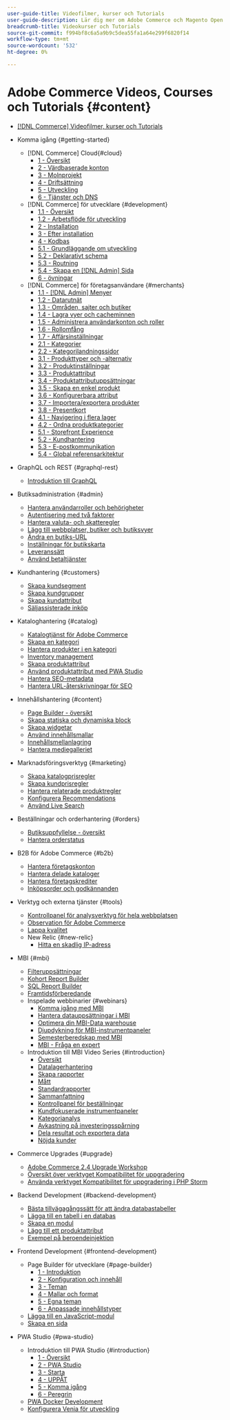 ```yaml
---
user-guide-title: Videofilmer, kurser och Tutorials
user-guide-description: Lär dig mer om Adobe Commerce och Magento Open Source via videor, kurser och självstudiekurser.
breadcrumb-title: Videokurser och Tutorials
source-git-commit: f994bf8c6a5a9b9c5dea55fa1a64e299f6820f14
workflow-type: tm+mt
source-wordcount: '532'
ht-degree: 0%

---
```



# Adobe Commerce Videos, Courses och Tutorials {#content}

+ [[!DNL Commerce] Videofilmer, kurser och Tutorials](overview.md)
+ Komma igång {#getting-started}
   + [!DNL Commerce] Cloud{#cloud}
      + [1 - Översikt](../cloud/1-overview.md)
      + [2 - Värdbaserade konton](../cloud/2-accounts.md)
      + [3 - Molnprojekt](../cloud/3-projects.md)
      + [4 - Driftsättning](../cloud/4-deployment.md)
      + [5 - Utveckling](../cloud/5-dev-config.md)
      + [6 - Tjänster och DNS](../cloud/6-launch.md)
   + [!DNL Commerce] för utvecklare {#development}
      + [1.1 - Översikt](../backend-development/backend-1-1-overview.md)
      + [1.2 - Arbetsflöde för utveckling](../backend-development/backend-1-2-workflow.md)
      + [2 - Installation](../backend-development/backend-2-install.md)
      + [3 - Efter installation](../backend-development/backend-3-post-install.md)
      + [4 - Kodbas](../backend-development/backend-4-code-base.md)
      + [5.1 - Grundläggande om utveckling](../backend-development/backend-5-1-dev-basics.md)
      + [5.2 - Deklarativt schema](../backend-development/backend-5-2-declarative-schema.md)
      + [5.3 - Routning](../backend-development/backend-5-3-routing.md)
      + [5.4 - Skapa en [!DNL Admin] Sida](../backend-development/backend-5-4-admin-page.md)
      + [6 - övningar](../backend-development/backend-6-practice.md)
   + [!DNL Commerce] för företagsanvändare {#merchants}
      + [1.1 - [!DNL Admin] Menyer](../site-management/introduction/1-1-menus.md)
      + [1.2 - Datarutnät](../site-management/introduction/1-2-data-grids.md)
      + [1.3 - Områden, sajter och butiker](../site-management/introduction/1-3-apps-scopes-sites-stores.md)
      + [1.4 - Lagra vyer och cacheminnen](../site-management/introduction/1-4-store-views-cache.md)
      + [1.5 - Administrera användarkonton och roller](../site-management/introduction/1-5-users-roles.md)
      + [1.6 - Rollomfång](../site-management/introduction/1-6-role-scopes.md)
      + [1.7 - Affärsinställningar](../site-management/introduction/1-7-business-settings.md)
      + [2.1 - Kategorier](../site-management/introduction/2-1-categories.md)
      + [2.2 - Kategorilandningssidor](../site-management/introduction/2-2-category-landing-page.md)
      + [3.1 - Produkttyper och -alternativ](../site-management/introduction/3-1-product-types-options.md)
      + [3.2 - Produktinställningar](../site-management/introduction/3-2-product-settings.md)
      + [3.3 - Produktattribut](../site-management/introduction/3-3-product-attributes.md)
      + [3.4 - Produktattributuppsättningar](../site-management/introduction/3-4-product-attribute-sets.md)
      + [3.5 - Skapa en enkel produkt](../site-management/introduction/3-5-create-simple-product.md)
      + [3.6 - Konfigurerbara attribut](../site-management/introduction/3-6-configurable-attributes.md)
      + [3.7 - Importera/exportera produkter](../site-management/introduction/3-7-import-export-products.md)
      + [3.8 - Presentkort](../site-management/introduction/3-8-gift-cards.md)
      + [4.1 - Navigering i flera lager](../site-management/introduction/4-1-layered-navigation.md)
      + [4.2 - Ordna produktkategorier](../site-management/introduction/4-2-arrange-product-categories.md)
      + [5.1 - Storefront Experience](../site-management/introduction/5-1-storefront-experience.md)
      + [5.2 - Kundhantering](../site-management/introduction/5-2-customer-management.md)
      + [5.3 - E-postkommunikation](../site-management/introduction/5-3-store-communications.md)
      + [5.4 - Global referensarkitektur](https://experienceleague.adobe.com/docs/commerce-operations/implementation-playbook/architecture/global-reference.html)



+ GraphQL och REST {#graphql-rest}
   + [Introduktion till GraphQL](https://experienceleague-review.corp.adobe.com/docs/commerce-learn/graphql-rest/getting-started-graphql.html)

+ Butiksadministration {#admin}
   + [Hantera användarroller och behörigheter](../site-management/users-roles-permissions.md)
   + [Autentisering med två faktorer](../site-management/two-factor-authentication.md)
   + [Hantera valuta- och skatteregler](../site-management/currency-tax-rules.md)
   + [Lägg till webbplatser, butiker och butiksvyer](../site-management/add-websites-stores-views.md)
   + [Ändra en butiks-URL](../site-management/change-store-url.md)
   + [Inställningar för butikskarta](../site-management/site-map-setup.md)
   + [Leveranssätt](../site-management/shipping-delivery.md)
   + [Använd betaltjänster](../site-management/payment-services.md)


+ Kundhantering {#customers}
   + [Skapa kundsegment](../site-management/customer-segments.md)
   + [Skapa kundgrupper](../site-management/customer-groups.md)
   + [Skapa kundattribut](../site-management/customer-attributes.md)
   + [Säljassisterade inköp](../site-management/seller-assisted-shopping.md)

+ Kataloghantering {#catalog}
   + [Katalogtjänst för Adobe Commerce](../site-management/catalog-service.md)
   + [Skapa en kategori](../site-management/category-create.md)
   + [Hantera produkter i en kategori](../site-management/category-products.md)
   + [Inventory management](../site-management/inventory-management.md)
   + [Skapa produktattribut](../site-management/product-attributes-create.md)
   + [Använd produktattribut med PWA Studio](../site-management/product-attributes-pwa.md)
   + [Hantera SEO-metadata](../site-management/seo-metadata.md)
   + [Hantera URL-återskrivningar för SEO](../site-management/seo-url-rewrites.md)

+ Innehållshantering {#content}
   + [Page Builder - översikt](../site-management/page-builder-overview.md)
   + [Skapa statiska och dynamiska block](../site-management/static-dynamic-blocks.md)
   + [Skapa widgetar](../site-management/widgets.md)
   + [Använd innehållsmallar](../site-management/content-templates.md)
   + [Innehållsmellanlagring](../site-management/content-staging.md)
   + [Hantera mediegalleriet](../site-management/media-gallery.md)

+ Marknadsföringsverktyg {#marketing}
   + [Skapa katalogprisregler](../site-management/catalog-price-rules.md)
   + [Skapa kundprisregler](../site-management/cart-price-rules.md)
   + [Hantera relaterade produktregler](../site-management/related-product-rules.md)
   + [Konfigurera Recommendations](../site-management/product-recommendations.md)
   + [Använd Live Search](../site-management/live-search.md)

+ Beställningar och orderhantering {#orders}
   + [Butiksuppfyllelse - översikt](../site-management/store-fulfillment.md)
   + [Hantera orderstatus](../site-management/order-status.md)

+ B2B för Adobe Commerce {#b2b}
   + [Hantera företagskonton](../b2b/company-accounts.md)
   + [Hantera delade kataloger](../b2b/shared-catalogs.md)
   + [Hantera företagskrediter](../b2b/company-credit.md)
   + [Inköpsorder och godkännanden](../b2b/purchase-orders.md)

+ Verktyg och externa tjänster {#tools}
   + [Kontrollpanel för analysverktyg för hela webbplatsen](../tools/site-wide-analysis-tool.md)
   + [Observation för Adobe Commerce](../tools/observation-tool.md)
   + [Lappa kvalitet](../tools/quality-patch-tool.md)
   + New Relic {#new-relic}
      + [Hitta en skadlig IP-adress](../new-relic/malicious-ip.md)

+ MBI {#mbi}
   + [Filteruppsättningar](../business-intelligence/filter-sets.md)
   + [Kohort Report Builder](../business-intelligence/cohort-report-builder.md)
   + [SQL Report Builder](../business-intelligence/sql-report-builder.md)
   + [Framtidsförberedande](../business-intelligence/prepare-for-future.md)
   + Inspelade webbinarier {#webinars}
      + [Komma igång med MBI](https://experienceleague.adobe.com/docs/commerce-events/events/mbi/2021/getting-started.html)
      + [Hantera datauppsättningar i MBI](https://experienceleague.adobe.com/docs/commerce-events/events/mbi/2022/manage-data-sets.html)
      + [Optimera din MBI-Data warehouse](https://experienceleague.adobe.com/docs/commerce-events/events/mbi/2021/optimize-data-warehouse.html)
      + [Djupdykning för MBI-instrumentpaneler](https://experienceleague.adobe.com/docs/commerce-events/events/mbi/2021/dashboards-deep-dive.html)
      + [Semesterberedskap med MBI](https://experienceleague.adobe.com/docs/commerce-events/events/mbi/2021/holiday-readiness.html)
      + [MBI - Fråga en expert](https://experienceleague.adobe.com/docs/commerce-events/events/mbi/2021/ask-expert.html)
   + Introduktion till MBI Video Series {#introduction}
      + [Översikt](../business-intelligence/1-overview.md)
      + [Datalagerhantering](../business-intelligence/2-data-warehousing.md)
      + [Skapa rapporter](../business-intelligence/3-build-reports.md)
      + [Mått](../business-intelligence/4-metrics.md)
      + [Standardrapporter](../business-intelligence/5-standard-reports.md)
      + [Sammanfattning](../business-intelligence/6-executive-summary-dashboard.md)
      + [Kontrollpanel för beställningar](../business-intelligence/7-orders-dashboard.md)
      + [Kundfokuserade instrumentpaneler](../business-intelligence/8-customer-focused-dashboards.md)
      + [Kategorianalys](../business-intelligence/9-category-analysis.md)
      + [Avkastning på investeringsspårning](../business-intelligence/10-roi-tracking.md)
      + [Dela resultat och exportera data](../business-intelligence/11-share-results-export-data.md)
      + [Nöjda kunder](../business-intelligence/12-customer-success.md)

+ Commerce Upgrades {#upgrade}
   + [Adobe Commerce 2.4 Upgrade Workshop](../upgrade/2.4-upgrade-workshop.md)
   + [Översikt över verktyget Kompatibilitet för uppgradering](../upgrade/upgrade-compatibility-tool-overview.md)
   + [Använda verktyget Kompatibilitet för uppgradering i PHP Storm](../upgrade/uct-phpstorm.md)

+ Backend Development {#backend-development}
   + [Bästa tillvägagångssätt för att ändra databastabeller](https://experienceleague.adobe.com/docs/commerce-operations/implementation-playbook/best-practices/development/modifying-core-and-third-party-tables.html)
   + [Lägga till en tabell i en databas](../backend-development/new-db-table.md)
   + [Skapa en modul](../backend-development/create-module.md)
   + [Lägg till ett produktattribut](../backend-development/add-product-attribute.md)
   + [Exempel på beroendeinjektion](../backend-development/dependency-injection.md)

+ Frontend Development {#frontend-development}
   + Page Builder för utvecklare {#page-builder}
      + [1 - Introduktion](../frontend-development/page-builder/1-intro-case-studies.md)
      + [2 - Konfiguration och innehåll](../frontend-development/page-builder/2-config-create-content.md)
      + [3 - Teman](../frontend-development/page-builder/3-themes.md)
      + [4 - Mallar och format](../frontend-development/page-builder/4-admin-templates-apply-styles.md)
      + [5 - Egna teman](../frontend-development/page-builder/5-customize-theme.md)
      + [6 - Anpassade innehållstyper](../frontend-development/page-builder/6-custom-content-types.md)
   + [Lägga till en JavaScript-modul](../frontend-development/add-javascript-module.md)
   + [Skapa en sida](../frontend-development/create-page.md)

+ PWA Studio {#pwa-studio}
   + Introduktion till PWA Studio {#introduction}
      + [1 - Översikt](../pwa/introduction/1-overview.md)
      + [2 - PWA Studio](../pwa/introduction/2-pwa-studio-tools.md)
      + [3 - Starta](../pwa/introduction/3-launch.md)
      + [4 - UPPÅT](../pwa/introduction/4-upward.md)
      + [5 - Komma igång](../pwa/introduction/5-getting-started.md)
      + [6 - Peregrin](../pwa/introduction/6-peregrine.md)
   + [PWA Docker Development](../pwa/pwa-docker-development.md)
   + [Konfigurera Venia för utveckling](../pwa/set-up-venia-for-dev.md)
